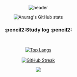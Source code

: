 <div align="center"> 

![header](https://capsule-render.vercel.app/api?type=waving&color=6dc5d1&height=250&section=header&text=JiwonJung&fontColor=ffffff&fontSize=70&animation=fadeIn&fontAlignY=55&desc=%20&descAlignY=62&descAlign=62)
  
  ![Anurag's GitHub stats](https://github-readme-stats.vercel.app/api?username=jiwon615&show_icons=true&theme=radical)


  <!--
<h3 align="center">📚 Once I've Used 📚</h3>
  
<img src="https://img.shields.io/badge/Java8-007396?style=for-the-badge&logo=JAVA&logoColor=white"><br>
  
<img src="https://img.shields.io/badge/Spring Boot-6DB33F?style=for-the-badge&logo=SpringBoot&logoColor=white">
<img src="https://img.shields.io/badge/Spring MVC-6DB33F?style=for-the-badge&logo=Spring&logoColor=white">
<img src="https://img.shields.io/badge/Sprin Security-6DB33F?style=for-the-badge&logo=SpringSecurity&logoColor=white">
<img src="https://img.shields.io/badge/Spring Batch-6DB33F?style=for-the-badge&logo=Spring&logoColor=white"> <br>
  
<img src="https://img.shields.io/badge/JPA-006600?style=for-the-badge&logo=Spring&logoColor=white"> 
<img src="https://img.shields.io/badge/Spring Data JPA-006600?style=for-the-badge&logo=Spring&logoColor=white"> 
<img src="https://img.shields.io/badge/Querydsl-0769AD?style=for-the-badge&logo=Spring&logoColor=white"> <br>

<img src="https://img.shields.io/badge/JUnit5-25A162?style=for-the-badge&logo=JUnit5&logoColor=white">
<img src="https://img.shields.io/badge/Mybatis-494949?style=for-the-badge&logo=Mybatis&logoColor=white">
<img src="https://img.shields.io/badge/Gradle-02303A?style=for-the-badge&logo=Gradle&logoColor=white">
<img src="https://img.shields.io/badge/Maven-C71A36?style=for-the-badge&logo=ApacheMaven&logoColor=white"> <br>
  
<img src="https://img.shields.io/badge/React-61DAFB?style=for-the-badge&logo=React&logoColor=white">
<img src="https://img.shields.io/badge/React Redux-2962FF?style=for-the-badge&logo=React&logoColor=white">
<img src="https://img.shields.io/badge/Thymeleaf-005F0F?style=for-the-badge&logo=Thymeleaf&logoColor=white">
<img src="https://img.shields.io/badge/TypeScript-3178C6?style=for-the-badge&logo=TypeScript&logoColor=white">
<img src="https://img.shields.io/badge/JavaScript-F7DF1E?style=for-the-badge&logo=JavaScript&logoColor=white">
<img src="https://img.shields.io/badge/HTML5-E34F26?style=for-the-badge&logo=HTML5&logoColor=white">
<img src="https://img.shields.io/badge/CSS3-1572B6?style=for-the-badge&logo=CSS3&logoColor=white"> <br>

<img src="https://img.shields.io/badge/Docker-2496ED?style=for-the-badge&logo=Docker&logoColor=white">
<img src="https://img.shields.io/badge/Jenkins-D24939?style=for-the-badge&logo=Jenkins&logoColor=white"> 
<img src="https://img.shields.io/badge/Apache Tomcat-F8DC75?style=for-the-badge&logo=Apache Tomcat&logoColor=white">
<img src="https://img.shields.io/badge/aws-232F3E?style=for-the-badge&logo=Amazon aws&logoColor=white">
<img src="https://img.shields.io/badge/NGINX-009639?style=for-the-badge&logo=NGINX&logoColor=white"> <br>

<img src="https://img.shields.io/badge/Redis-DC382D9639?style=for-the-badge&logo=Redis&logoColor=white"> 
<img src="https://img.shields.io/badge/Apache Kafka-231F20?style=for-the-badge&logo=Apache Kafka&logoColor=white"> <br>
  
<img src="https://img.shields.io/badge/Vertica-000000?style=for-the-badge&logo=Vertica&logoColor=white">
<img src="https://img.shields.io/badge/MySQL-4479A1?style=for-the-badge&logo=MySQL&logoColor=white">
<img src="https://img.shields.io/badge/PostgreSQL-4169E1?style=for-the-badge&logo=PostgreSQL&logoColor=white">
<img src="https://img.shields.io/badge/Mssql-CC2927?style=for-the-badge&logo=Microsoft SQL Server&logoColor=white"> <br>

<img src="https://img.shields.io/badge/IntelliJ-000000?style=for-the-badge&logo=IntelliJ IDEA&logoColor=white">
<img src="https://img.shields.io/badge/github-181717?style=for-the-badge&logo=github&logoColor=white">
<img src="https://img.shields.io/badge/VSCode-007ACC?style=for-the-badge&logo=VisualStudioCode&logoColor=white">
<img src="https://img.shields.io/badge/Postman-FF6C37?style=for-the-badge&logo=Postman&logoColor=white">
<img src="https://img.shields.io/badge/Swagger-85EA2D?style=for-the-badge&logo=Swagger&logoColor=white">  <br>

<img src="https://img.shields.io/badge/Slack-4A154B?style=for-the-badge&logo=Slack&logoColor=white">
<img src="https://img.shields.io/badge/Teams-9266CC?style=for-the-badge&logo=Teams&logoColor=white"> -->

<h3 align="center">:pencil2:Study log :pencil2:</h3>

 
  <br/>
  
[![Top Langs](https://github-readme-stats.vercel.app/api/top-langs/?username=jiwon615&layout=compact)](https://github.com/anuraghazra/github-readme-stats)
 <br/>
 <br/>
[![GitHub Streak](https://github-readme-streak-stats.herokuapp.com/?user=jiwon615&theme=tokyonight)](https://git.io/streak-stats)


![](https://github-profile-summary-cards.vercel.app/api/cards/profile-details?username=jiwon615&theme=nord_dark)

</div>
